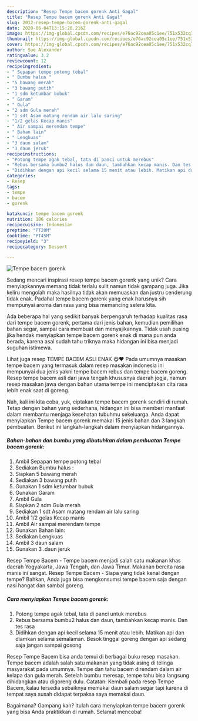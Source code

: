 ```yaml
---
description: "Resep Tempe bacem gorenk Anti Gagal"
title: "Resep Tempe bacem gorenk Anti Gagal"
slug: 2012-resep-tempe-bacem-gorenk-anti-gagal
date: 2020-06-04T13:15:20.216Z
image: https://img-global.cpcdn.com/recipes/e76ac92cea05c1ee/751x532cq70/tempe-bacem-gorenk-foto-resep-utama.jpg
thumbnail: https://img-global.cpcdn.com/recipes/e76ac92cea05c1ee/751x532cq70/tempe-bacem-gorenk-foto-resep-utama.jpg
cover: https://img-global.cpcdn.com/recipes/e76ac92cea05c1ee/751x532cq70/tempe-bacem-gorenk-foto-resep-utama.jpg
author: Sue Alexander
ratingvalue: 3.2
reviewcount: 12
recipeingredient:
- " Sepapan tempe potong tebal"
- " Bumbu halus "
- "5 bawang merah"
- "3 bawang putih"
- "1 sdm ketumbar bubuk"
- " Garam"
- " Gula"
- "2 sdm Gula merah"
- "1 sdt Asam matang rendam air lalu saring"
- "1/2 gelas Kecap manis"
- " Air sampai merendam tempe"
- " Bahan lain"
- " Lengkuas"
- "3 daun salam"
- "3 daun jeruk"
recipeinstructions:
- "Potong tempe agak tebal, tata di panci untuk merebus"
- "Rebus bersama bumbu2 halus dan daun, tambahkan kecap manis. Dan tes rasa"
- "Didihkan dengan api kecil selama 15 menit atau lebih. Matikan api dan diamkan selama semalaman. Besok tinggal goreng dengan api sedang saja jangan sampai gosong"
categories:
- Resep
tags:
- tempe
- bacem
- gorenk

katakunci: tempe bacem gorenk 
nutrition: 106 calories
recipecuisine: Indonesian
preptime: "PT20M"
cooktime: "PT45M"
recipeyield: "3"
recipecategory: Dessert

---
```



![Tempe bacem gorenk](https://img-global.cpcdn.com/recipes/e76ac92cea05c1ee/751x532cq70/tempe-bacem-gorenk-foto-resep-utama.jpg)

Sedang mencari inspirasi resep tempe bacem gorenk yang unik? Cara menyiapkannya memang tidak terlalu sulit namun tidak gampang juga. Jika keliru mengolah maka hasilnya tidak akan memuaskan dan justru cenderung tidak enak. Padahal tempe bacem gorenk yang enak harusnya sih mempunyai aroma dan rasa yang bisa memancing selera kita.

Ada beberapa hal yang sedikit banyak berpengaruh terhadap kualitas rasa dari tempe bacem gorenk, pertama dari jenis bahan, kemudian pemilihan bahan segar, sampai cara membuat dan menyajikannya. Tidak usah pusing jika hendak menyiapkan tempe bacem gorenk enak di mana pun anda berada, karena asal sudah tahu triknya maka hidangan ini bisa menjadi suguhan istimewa.

Lihat juga resep TEMPE BACEM ASLI ENAK 😋❤ Pada umumnya masakan tempe bacem yang termasuk dalam resep masakan indonesia ini mempunyai dua jenis yakni tempe bacem rebus dan tempe bacem goreng. Resep tempe bacem asli dari jawa tengah khususnya daerah jogja, namun resep masakan jawa dengan bahan utama tempe ini menciptakan cita rasa lebih enak saat di goreng.


Nah, kali ini kita coba, yuk, ciptakan tempe bacem gorenk sendiri di rumah. Tetap dengan bahan yang sederhana, hidangan ini bisa memberi manfaat dalam membantu menjaga kesehatan tubuhmu sekeluarga. Anda dapat menyiapkan Tempe bacem gorenk memakai 15 jenis bahan dan 3 langkah pembuatan. Berikut ini langkah-langkah dalam menyiapkan hidangannya.

<!--inarticleads1-->

##### Bahan-bahan dan bumbu yang dibutuhkan dalam pembuatan Tempe bacem gorenk:

1. Ambil  Sepapan tempe potong tebal
1. Sediakan  Bumbu halus :
1. Siapkan 5 bawang merah
1. Sediakan 3 bawang putih
1. Gunakan 1 sdm ketumbar bubuk
1. Gunakan  Garam
1. Ambil  Gula
1. Siapkan 2 sdm Gula merah
1. Sediakan 1 sdt Asam matang rendam air lalu saring
1. Ambil 1/2 gelas Kecap manis
1. Ambil  Air sampai merendam tempe
1. Gunakan  Bahan lain:
1. Sediakan  Lengkuas
1. Ambil 3 daun salam
1. Gunakan 3 .daun jeruk


Resep Tempe Bacem - Tempe bacem menjadi salah satu makanan khas daerah Yogyakarta, Jawa Tengah, dan Jawa Timur. Makanan bercita rasa manis ini sangat. Resep Tempe Bacem - Siapa yang tidak kenal dengan tempe? Bahkan, Anda juga bisa mengkonsumsi tempe bacem saja dengan nasi hangat dan sambal goreng. 

<!--inarticleads2-->

##### Cara menyiapkan Tempe bacem gorenk:

1. Potong tempe agak tebal, tata di panci untuk merebus
1. Rebus bersama bumbu2 halus dan daun, tambahkan kecap manis. Dan tes rasa
1. Didihkan dengan api kecil selama 15 menit atau lebih. Matikan api dan diamkan selama semalaman. Besok tinggal goreng dengan api sedang saja jangan sampai gosong


Resep Tempe Bacem bisa anda temui di berbagai buku resep masakan. Tempe bacem adalah salah satu makanan yang tidak asing di telinga masyarakat pada umumnya. Tempe dan tahu bacem direndam dalam air kelapa dan gula merah. Setelah bumbu meresap, tempe tahu bisa langsung dihidangkan atau digoreng dulu. Catatan: Kembali pada resep Tempe Bacem, kalau tersedia sebaiknya memakai daun salam segar tapi karena di tempat saya susah didapat terpaksa saya memakai daun. 

Bagaimana? Gampang kan? Itulah cara menyiapkan tempe bacem gorenk yang bisa Anda praktikkan di rumah. Selamat mencoba!
